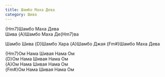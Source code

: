```yaml
---
title: Шамбо Маха Дева
category: Шива
---
```

{Hm7}Шамбо Маха Дева  
Шива {A}Шамбо Маха Де{Hm7}ва

Шамбо Шива {D}Шамбо
Хара {A}Шамбо Джая {Fm#}Шамбо Маха Дева

{Hm7}Ом Нама Шивая Нама Ом  
{D}Ом Нама Шивая Нама Ом  
{A}Ом Нама Шивая Нама Ом  
{Fm#}Ом Нама Шивая Нама Ом